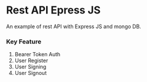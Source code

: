 # Rest API Epress JS

An example of rest API with Express JS and mongo DB.

### Key Feature
1. Bearer Token Auth
2. User Register
3. User Signing
4. User Signout